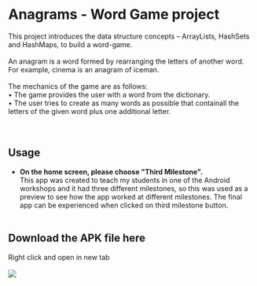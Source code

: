 # Anagrams - Word Game project
This project introduces the data structure concepts – ArrayLists, HashSets
and HashMaps, to build a word-game.
<br><br>
An anagram is a word formed by rearranging the letters of another
word. For example, cinema is an anagram of iceman.
<br><br>
The mechanics of the game are as follows: <br>
• The game provides the user with a word from the dictionary. <br>
• The user tries to create as many words as possible that containall the
letters of the given word plus one additional letter. <br>
<br><br>
## Usage 

* <B>On the home screen, please choose "Third Milestone".</B><br>
This app was created to teach my students in one of the Android workshops and it had three different milestones, so this was used as a preview to see how the app worked at different milestones. The final app can be experienced when clicked on third milestone button.
<br><br>

## Download the APK file here

Right click and open in new tab <br><br>
<a href="https://drive.google.com/open?id=1baPIXYB7Zr6Mngi5v3I1D3Rv-dcGK-EL" target="_blank"><img src="https://www.illinoislottery.com/content/il/en/useful-information/illinois-lottery-app/android/_jcr_content/main/responsivegrid_1641479803/container/responsivegrid_521504216/responsivegrid_copy/image_1892375594.img.jpeg/1566835944486.jpeg"></a>
<br><br>

